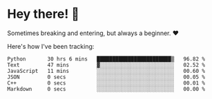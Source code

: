 # Hey there! 👋
Sometimes breaking and entering, but always a beginner. ❤️

Here's how I've been tracking:
<!--START_SECTION:waka-->

```text
Python       30 hrs 6 mins   ████████████████████████▒   96.82 %
Text         47 mins         ▓░░░░░░░░░░░░░░░░░░░░░░░░   02.52 %
JavaScript   11 mins         ░░░░░░░░░░░░░░░░░░░░░░░░░   00.60 %
JSON         0 secs          ░░░░░░░░░░░░░░░░░░░░░░░░░   00.05 %
C++          0 secs          ░░░░░░░░░░░░░░░░░░░░░░░░░   00.01 %
Markdown     0 secs          ░░░░░░░░░░░░░░░░░░░░░░░░░   00.00 %
```

<!--END_SECTION:waka-->

